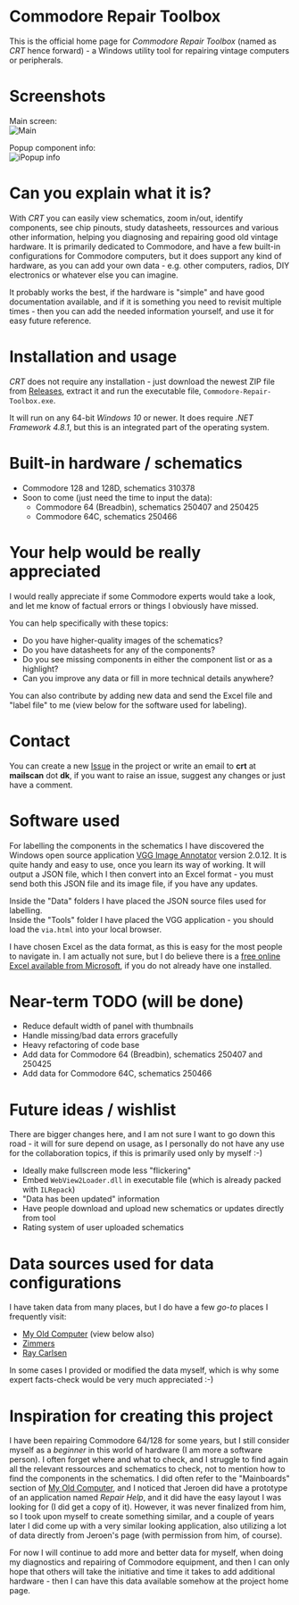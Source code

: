 # Commodore Repair Toolbox

This is the official home page for _Commodore Repair Toolbox_ (named as _CRT_ hence forward) - a Windows utility tool for repairing vintage computers or peripherals.

# Screenshots

Main screen:\
![Main](https://github.com/user-attachments/assets/3167f6cc-619c-4f7a-82b7-b0ae7b058484)

Popup component info:\
![iPopup info](https://github.com/user-attachments/assets/4950cf74-7c5f-4a6f-89fd-4a698301c64d)

# Can you explain what it is?

With _CRT_ you can easily view schematics, zoom in/out, identify components, see chip pinouts, study datasheets, ressources and various other information, helping you diagnosing and repairing good old vintage hardware. It is primarily dedicated to Commodore, and have a few built-in configurations for Commodore computers, but it does support any kind of hardware, as you can add your own data - e.g. other computers, radios, DIY electronics or whatever else you can imagine.

It probably works the best, if the hardware is "simple" and have good documentation available, and if it is something you need to revisit multiple times - then you can add the needed information yourself, and use it for easy future reference.

# Installation and usage

_CRT_ does not require any installation - just download the newest ZIP file from [Releases](https://github.com/HovKlan-DH/Commodore-Repair-Toolbox/releases), extract it and run the executable file, `Commodore-Repair-Toolbox.exe`.

It will run on any 64-bit _Windows 10_ or newer. It does require _.NET Framework 4.8.1_, but this is an integrated part of the operating system.

# Built-in hardware / schematics

- Commodore 128 and 128D, schematics 310378
- Soon to come (just need the time to input the data):
    - Commodore 64 (Breadbin), schematics 250407 and 250425
    - Commodore 64C, schematics 250466

# Your help would be really appreciated

I would really appreciate if some Commodore experts would take a look, and let me know of factual errors or things I obviously have missed.

You can help specifically with these topics:
- Do you have higher-quality images of the schematics?
- Do you have datasheets for any of the components?
- Do you see missing components in either the component list or as a highlight?
- Can you improve any data or fill in more technical details anywhere?

You can also contribute by adding new data and send the Excel file and "label file" to me (view below for the software used for labeling).

# Contact
You can create a new [Issue](https://github.com/HovKlan-DH/Commodore-Repair-Toolbox/issues) in the project or write an email to **crt** at **mailscan** dot **dk**, if you want to raise an issue, suggest any changes or just have a comment.

# Software used
For labelling the components in the schematics  I have discovered the Windows open source application [VGG Image Annotator](https://www.robots.ox.ac.uk/~vgg/software/via/) version 2.0.12. It is quite handy and easy to use, once you learn its way of working. It will output a JSON file, which I then convert into an Excel format - you must send both this JSON file and its image file, if you have any updates.

Inside the "Data" folders I have placed the JSON source files used for labelling.\
Inside the "Tools" folder I have placed the VGG application - you should load the `via.html` into your local browser.

I have chosen Excel as the data format, as this is easy for the most people to navigate in. I am actually not sure, but I do believe there is a [free online Excel available from Microsoft](https://www.office.com/launch/excel), if you do not already have one installed.

# Near-term TODO (will be done)

- Reduce default width of panel with thumbnails
- Handle missing/bad data errors gracefully
- Heavy refactoring of code base
- Add data for Commodore 64 (Breadbin), schematics 250407 and 250425
- Add data for Commodore 64C, schematics 250466

# Future ideas / wishlist

There are bigger changes here, and I am not sure I want to go down this road - it will for sure depend on usage, as I personally do not have any use for the collaboration topics, if this is primarily used only by myself :-)

- Ideally make fullscreen mode less "flickering"
- Embed `WebView2Loader.dll` in executable file (which is already packed with `ILRepack`)
- "Data has been updated" information
- Have people download and upload new schematics or updates directly from tool
- Rating system of user uploaded schematics

# Data sources used for data configurations

I have taken data from many places, but I do have a few _go-to_ places I frequently visit:
- [My Old Computer](https://myoldcomputer.nl/technical-info/mainboards/) (view below also)
- [Zimmers](https://www.zimmers.net/anonftp/pub/cbm/schematics/computers/)
- [Ray Carlsen](https://portcommodore.com/rcarlsen/cbm/)

In some cases I provided or modified the data myself, which is why some expert facts-check would be very much appreciated :-)

# Inspiration for creating this project

I have been repairing Commodore 64/128 for some years, but I still consider myself as a _beginner_ in this world of hardware (I am more a software person). I often forget where and what to check, and I struggle to find again all the relevant ressources and schematics to check, not to mention how to find the components in the schematics. I did often refer to the "Mainboards" section of [My Old Computer](https://myoldcomputer.nl/technical-info/mainboards/), and I noticed that Jeroen did have a prototype of an application named _Repair Help_, and it did have the easy layout I was looking for (I did get a copy of it). However, it was never finalized from him, so I took upon myself to create something similar, and a couple of years later I did come up with a very similar looking application, also utilizing a lot of data directly from Jeroen's page (with permission from him, of course).

For now I will continue to add more and better data for myself, when doing my diagnostics and repairing of Commodore equipment, and then I can only hope that others will take the initiative and time it takes to add additional hardware - then I can have this data available somehow at the project home page.
